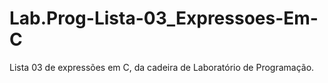 # Lab.Prog-Lista-03_Expressoes-Em-C
Lista 03 de expressões em C, da cadeira de Laboratório de Programação.
